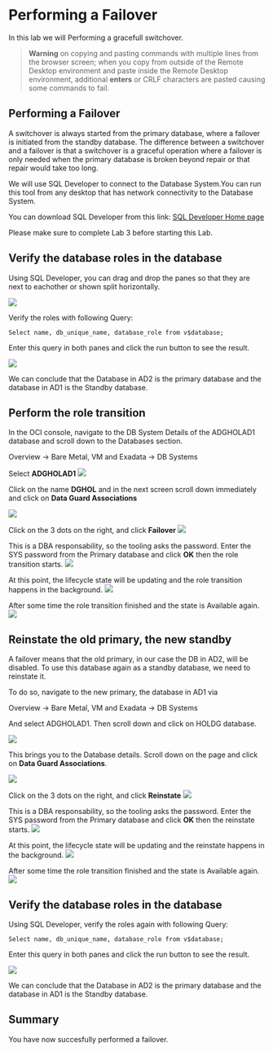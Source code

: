 # Performing a Failover

In this lab we will Performing a gracefull switchover.


> **Warning** on copying and pasting commands with multiple lines from the browser screen; when you copy from outside of the Remote Desktop environment and paste inside the Remote Desktop environment, additional **enters** or CRLF characters are pasted causing some commands to fail. 


## Performing a Failover

A switchover is always started from the primary database, where a failover is initiated from the standby database. 
The difference between a switchover and a failover is that a switchover is a graceful operation where a failover is only needed when the primary database is broken beyond repair or that repair would take too long. 

We will use SQL Developer to connect to the Database System.You can run this tool from any desktop that has network connectivity to the Database System.

You can download SQL Developer from this link: [SQL Developer Home page](https://www.oracle.com/be/database/technologies/appdev/sqldeveloper-landing.html) 

Please make sure to complete Lab 3 before starting this Lab.


## Verify the database roles in the database

Using SQL Developer, you can drag and drop the panes so that they are next to eachother or shown split horizontally. 

![](./images/Failover_01.png)


Verify the roles with following Query:

``
Select name, db_unique_name, database_role from v$database;
``

Enter this query in both panes and click the run button to see the result.

![](./images/Failover_02.png)

We can conclude that the Database in AD2 is the primary database and the database in AD1 is the Standby database.


## Perform the role transition

In the OCI console, navigate to the DB System Details of the ADGHOLAD1 database and scroll down to the Databases section.

Overview
-> Bare Metal, VM and Exadata
-> DB Systems

Select **ADGHOLAD1**
![](./images/Failover_03.png)

Click on the name **DGHOL** and in the next screen scroll down immediately and click on **Data Guard Associations**

![](./images/Failover_04.png)

Click on the 3 dots on the right, and click **Failover**
![](./images/Failover_05.png)

This is a DBA responsability, so the tooling asks the password. Enter the SYS password from the Primary database and click **OK** then the role transition starts.
![](./images/Failover_06.png)

At this point, the lifecycle state will be updating and the role transition happens in the background.
![](./images/Failover_07.png)

After some time the role transition finished and the state is Available again. 
![](./images/Failover_08.png)

## Reinstate the old primary, the new standby

A failover means that the old primary, in our case the DB in AD2, will be disabled. To use this database again as a standby database, we need to reinstate it.

To do so, navigate to the new primary, the database in AD1 via 

Overview
-> Bare Metal, VM and Exadata
-> DB Systems

And select ADGHOLAD1.
Then scroll down and click on HOLDG database.

![](./images/Failover_09.png)

This brings you to the Database details. Scroll down on the page and click on **Data Guard Associations**.
 
![](./images/Failover_10.png)

Click on the 3 dots on the right, and click **Reinstate**
![](./images/Failover_11.png)

This is a DBA responsability, so the tooling asks the password. Enter the SYS password from the Primary database and click **OK** then the reinstate starts.
![](./images/Failover_12.png)

At this point, the lifecycle state will be updating and the reinstate happens in the background.
![](./images/Failover_13.png)

After some time the role transition finished and the state is Available again. 
![](./images/Failover_14.png)


## Verify the database roles in the database

Using SQL Developer, verify the roles again with following Query:

``
Select name, db_unique_name, database_role from v$database;
``

Enter this query in both panes and click the run button to see the result.

![](./images/Failover_15.png)

We can conclude that the Database in AD2 is the primary database and the database in AD1 is the Standby database.


## Summary
You have now succesfully performed a failover.